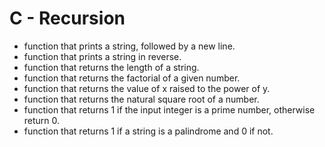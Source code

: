 # C - Recursion

* function that prints a string, followed by a new line.
* function that prints a string in reverse.
* function that returns the length of a string.
* function that returns the factorial of a given number.
* function that returns the value of x raised to the power of y.
* function that returns the natural square root of a number.
* function that returns 1 if the input integer is a prime number, otherwise return 0.
* function that returns 1 if a string is a palindrome and 0 if not.
